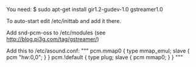 You need:
$ sudo apt-get install gir1.2-gudev-1.0 gstreamer1.0

To auto-start edit /etc/inittab and add it there.

Add snd-pcm-oss to /etc/modules
(see http://blog.pi3g.com/tag/gstreamer/)

Add this to /etc/asound.conf:
"""
pcm.mmap0 {
type mmap_emul;
slave {
pcm "hw:0,0";
}
}
pcm.!default {
type plug;
slave {
pcm mmap0;
}
}
"""